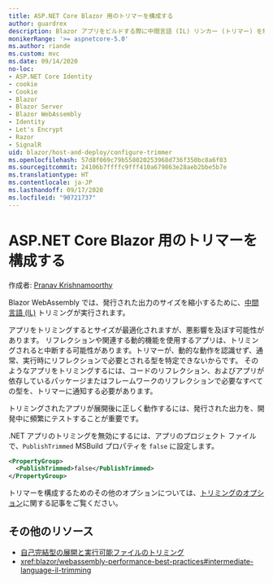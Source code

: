 ```yaml
---
title: ASP.NET Core Blazor 用のトリマーを構成する
author: guardrex
description: Blazor アプリをビルドする際に中間言語 (IL) リンカー (トリマー) を制御する方法について説明します。
monikerRange: '>= aspnetcore-5.0'
ms.author: riande
ms.custom: mvc
ms.date: 09/14/2020
no-loc:
- ASP.NET Core Identity
- cookie
- Cookie
- Blazor
- Blazor Server
- Blazor WebAssembly
- Identity
- Let's Encrypt
- Razor
- SignalR
uid: blazor/host-and-deploy/configure-trimmer
ms.openlocfilehash: 57d8f069c79b558020253968d736f350bc8a6f03
ms.sourcegitcommit: 24106b7ffffc9fff410a679863e28aeb2bbe5b7e
ms.translationtype: HT
ms.contentlocale: ja-JP
ms.lasthandoff: 09/17/2020
ms.locfileid: "90721737"
---
```

# <a name="configure-the-trimmer-for-aspnet-core-no-locblazor"></a>ASP.NET Core Blazor 用のトリマーを構成する

作成者: [Pranav Krishnamoorthy](https://github.com/pranavkm)

Blazor WebAssembly では、発行された出力のサイズを縮小するために、[中間言語 (IL)](/dotnet/standard/managed-code#intermediate-language--execution) トリミングが実行されます。

アプリをトリミングするとサイズが最適化されますが、悪影響を及ぼす可能性があります。 リフレクションや関連する動的機能を使用するアプリは、トリミングされると中断する可能性があります。トリマーが、動的な動作を認識せず、通常、実行時にリフレクションで必要とされる型を特定できないからです。 そのようなアプリをトリミングするには、コードのリフレクション、およびアプリが依存しているパッケージまたはフレームワークのリフレクションで必要なすべての型を、トリマーに通知する必要があります。

トリミングされたアプリが展開後に正しく動作するには、発行された出力を、開発中に頻繁にテストすることが重要です。

.NET アプリのトリミングを無効にするには、アプリのプロジェクト ファイルで、`PublishTrimmed` MSBuild プロパティを `false` に設定します。

```xml
<PropertyGroup>
  <PublishTrimmed>false</PublishTrimmed>
</PropertyGroup>
```
トリマーを構成するためのその他のオプションについては、[トリミングのオプション](/dotnet/core/deploying/trimming-options)に関する記事をご覧ください。

## <a name="additional-resources"></a>その他のリソース

* [自己完結型の展開と実行可能ファイルのトリミング](/dotnet/core/deploying/trim-self-contained)
* <xref:blazor/webassembly-performance-best-practices#intermediate-language-il-trimming>
